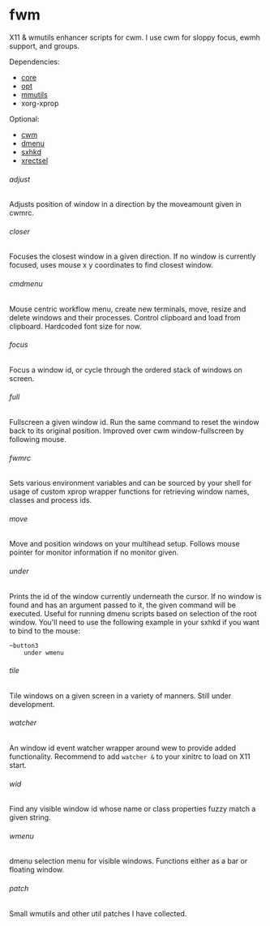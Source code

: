 # fwm

X11 & wmutils enhancer scripts for cwm. I use cwm for sloppy focus, ewmh
support, and groups.

Dependencies:

- [core](https://github.com/wmutils/core)
- [opt](https://github.com/wmutils/opt)
- [mmutils](https://github.com/pockata/mmutils)
- xorg-xprop

Optional:

- [cwm](https://tools.suckless.org/dmenu)
- [dmenu](https://tools.suckless.org/dmenu)
- [sxhkd](https://github.com/baskerville/sxhkd)
- [xrectsel](https://github.com/lolilolicon/xrectsel)

###### adjust

Adjusts position of window in a direction by the moveamount given in cwmrc.

###### closer

Focuses the closest window in a given direction. If no window is currently
focused, uses mouse x y coordinates to find closest window.

###### cmdmenu

Mouse centric workflow menu, create new terminals, move, resize and delete
windows and their processes. Control clipboard and load from clipboard.
Hardcoded font size for now.

###### focus

Focus a window id, or cycle through the ordered stack of windows on screen.

###### full

Fullscreen a given window id. Run the same command to reset the window back to
its original position. Improved over cwm window-fullscreen by following mouse.

###### fwmrc

Sets various environment variables and can be sourced by your shell for usage
of custom xprop wrapper functions for retrieving window names, classes and
process ids.

###### move

Move and position windows on your multihead setup. Follows mouse pointer for
monitor information if no monitor given.

###### under

Prints the id of the window currently underneath the cursor. If no window is
found and has an argument passed to it, the given command will be executed.
Useful for running dmenu scripts based on selection of the root window. You'll
need to use the following example in your sxhkd if you want to bind to the
mouse:

```
~button3
    under wmenu
```

###### tile

Tile windows on a given screen in a variety of manners. Still under
development.

###### watcher

An window id event watcher wrapper around wew to provide added functionality.
Recommend to add `watcher &` to your xinitrc to load on X11 start.

###### wid

Find any visible window id whose name or class properties fuzzy match a given
string.

###### wmenu

dmenu selection menu for visible windows. Functions either as a bar or floating
window.

###### patch

Small wmutils and other util patches I have collected.
